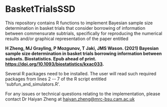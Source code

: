 # BasketTrialsSSD
This repository contains R functions to implement Bayesian sample size determination in basket trials that consider borrowing of information between commensurate subtrials, specifically for reproducing the numerical results and/or graphical representation of the paper entitled

**H Zheng, MJ Grayling, P Mozgunov, T Jaki, JMS Wason. (2021) Bayesian sample size determination in basket trials borrowing information between subsets. Biostatistics. Epub ahead of print. https://doi.org/10.1093/biostatistics/kxac033.**

Several R packages need to be installed. The user will read such required packages from lines 2 -- 7 of the R script entitled 'subfun_and_simulators.R'.

For any issues or technical questions relating to the implementation, please contact Dr Haiyan Zheng at haiyan.zheng@mrc-bsu.cam.ac.uk
